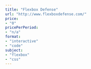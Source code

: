 ```yaml
---
title: "Flexbox Defense"
url: "http://www.flexboxdefense.com/"
price: 
- "0"
pricePerPeriod: 
- "n/a"
format: 
- "interactive"
- "code"
subject: 
- "flexbox"
- "css"
---
```

